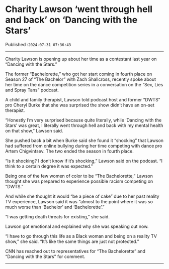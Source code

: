 # Charity Lawson ‘went through hell and back’ on ‘Dancing with the Stars’

Published :`2024-07-31 07:36:43`

---

Charity Lawson is opening up about her time as a contestant last year on “Dancing with the Stars.”

The former “Bachelorette,” who got her start coming in fourth place on Season 27 of “The Bachelor” with Zach Shallcross, recently spoke about her time on the dance competition series in a conversation on the “Sex, Lies and Spray Tans” podcast.

A child and family therapist, Lawson told podcast host and former “DWTS” pro Cheryl Burke that she was surprised the show didn’t have an on-set therapist.

“Honestly I’m very surprised because quite literally, while ‘Dancing with the Stars’ was great, I literally went through hell and back with my mental health on that show,” Lawson said.

She pushed back a bit when Burke said she found it “shocking” that Lawson had suffered from online bullying during her time competing with dance pro Artem Chigvintsev. The two ended the season in fourth place.

“Is it shocking? I don’t know if it’s shocking,” Lawson said on the podcast. “I think to a certain degree it was expected.”

Being one of the few women of color to be “The Bachelorette,” Lawson thought she was prepared to experience possible racism competing on “DWTS.”

And while she thought it would “be a piece of cake” due to her past reality TV experience, Lawson said it was “almost to the point where it was so much worse than ‘Bachelor’ and ‘Bachelorette’.”

“I was getting death threats for existing,” she said.

Lawson got emotional and explained why she was speaking out now.

“I have to go through this life as a Black woman and being on a reality TV show,” she said. “It’s like the same things are just not protected.”

CNN has reached out to representatives for “The Bachelorette” and “Dancing with the Stars” for comment.

---

